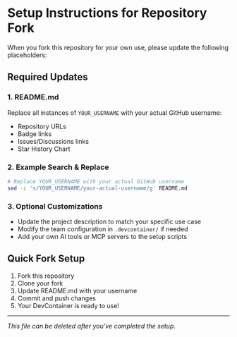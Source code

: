# Setup Instructions for Repository Fork

When you fork this repository for your own use, please update the following placeholders:

## Required Updates

### 1. README.md
Replace all instances of `YOUR_USERNAME` with your actual GitHub username:
- Repository URLs
- Badge links  
- Issues/Discussions links
- Star History Chart

### 2. Example Search & Replace
```bash
# Replace YOUR_USERNAME with your actual GitHub username
sed -i 's/YOUR_USERNAME/your-actual-username/g' README.md
```

### 3. Optional Customizations
- Update the project description to match your specific use case
- Modify the team configuration in `.devcontainer/` if needed
- Add your own AI tools or MCP servers to the setup scripts

## Quick Fork Setup
1. Fork this repository
2. Clone your fork
3. Update README.md with your username
4. Commit and push changes
5. Your DevContainer is ready to use!

---

*This file can be deleted after you've completed the setup.*